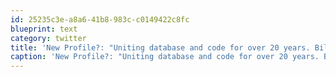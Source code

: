 ```yaml
---
id: 25235c3e-a8a6-41b8-983c-c0149422c8fc
blueprint: text
category: twitter
title: 'New Profile?: "Uniting database and code for over 20 years. Billions of records served."'
caption: 'New Profile?: "Uniting database and code for over 20 years. Billions of records served."'
---
```

